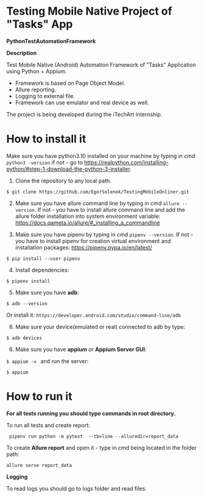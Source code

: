 # Testing Mobile Native Project of "Tasks" App
**PythonTestAutomationFramework**

**Description**

Test Mobile Native (Android) Automation Framework of "Tasks" Application using Python + Appium.



* Framework is based on Page Object Model. 
* Allure reporting.
* Logging to external file.
* Framework can use emulator and real device as well.

The project is being developed during the iTechArt internship.

# How to install it
Make sure you have python3.10 installed on your machine by typing in cmd ``python3 -version`` if not - go to https://realpython.com/installing-python/#step-1-download-the-python-3-installer.

1) Clone the repository to any local path.

``$ git clone https://github.com/EgorSolenok/TestingMobileOnliner.git``

2) Make sure you have  allure command line  by typing in cmd ``allure --version``. If not - you have to install allure command line and add the allure folder installation into system environment variable: https://docs.qameta.io/allure/#_installing_a_commandline

3) Make sure you have pipenv  by typing in cmd ``pipenv --version``. If not - you have to install pipenv for creation virtual environment and installation packages: https://pipenv.pypa.io/en/latest/  

``$ pip install --user pipenv``

4) Install dependencies:

``$ pipenv install``

5) Make sure you have **adb**:

``$ adb --version ``

Or install it: `` https://developer.android.com/studio/command-line/adb ``

6) Make sure your device(emulated or real) connected to adb by type:

``$ adb devices``

6) Make sure you have **appium** or **Appium Server GUI**:

``$ appium -v `` and run the server:

``$ appium `` 

# How to run it

**For all tests running you should type commands in root directory.**

To run all tests and create report:

``  pipenv run python -m pytest  --tb=line --alluredir=report_data ``

To create **Allure report** and open it - type in cmd being located in the folder path:

``allure serve report_data``

**Logging**

To read logs you should go to logs folder and read files.
